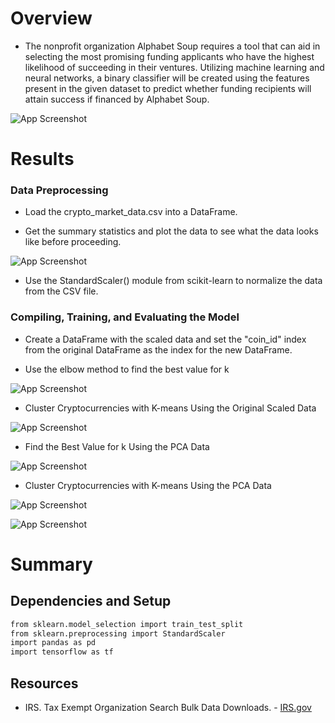 
#  Overview

- The nonprofit organization Alphabet Soup requires a tool that can aid in selecting the most promising funding applicants who have the highest likelihood of succeeding in their ventures. Utilizing machine learning and neural networks, a binary classifier will be created using the features present in the given dataset to predict whether funding recipients will attain success if financed by Alphabet Soup.

![App Screenshot](https://www.stockvault.net/data/2009/05/08/108803/preview16.jpg)
# Results

### Data Preprocessing
- Load the crypto_market_data.csv into a DataFrame.

- Get the summary statistics and plot the data to see what the data looks like before proceeding.

![App Screenshot](https://raw.githubusercontent.com/gnimeth/Cryptoclustering/main/Outputs/bokeh_plot.png)

- Use the StandardScaler() module from scikit-learn to normalize the data from the CSV file.

### Compiling, Training, and Evaluating the Model

- Create a DataFrame with the scaled data and set the "coin_id" index from the original DataFrame as the index for the new DataFrame.

- Use the elbow method to find the best value for k

![App Screenshot](https://raw.githubusercontent.com/gnimeth/Cryptoclustering/main/Outputs/bokeh_plot%20(1).png)

- Cluster Cryptocurrencies with K-means Using the Original Scaled Data

![App Screenshot](https://raw.githubusercontent.com/gnimeth/Cryptoclustering/main/Outputs/bokeh_plot%20(2).png)

- Find the Best Value for k Using the PCA Data

![App Screenshot](https://raw.githubusercontent.com/gnimeth/Cryptoclustering/main/Outputs/bokeh_plot%20(3).png)

- Cluster Cryptocurrencies with K-means Using the PCA Data

![App Screenshot](https://raw.githubusercontent.com/gnimeth/Cryptoclustering/main/Outputs/bokeh_plot%20(4).png)


![App Screenshot](https://raw.githubusercontent.com/gnimeth/Cryptoclustering/main/Outputs/bokeh_plot%20(5).png)

# Summary




## Dependencies and Setup

```bash
from sklearn.model_selection import train_test_split
from sklearn.preprocessing import StandardScaler
import pandas as pd
import tensorflow as tf
```


## Resources
- IRS. Tax Exempt Organization Search Bulk Data Downloads. - [IRS.gov](https://www.irs.gov/charities-non-profits/tax-exempt-organization-search-bulk-data-downloads)

